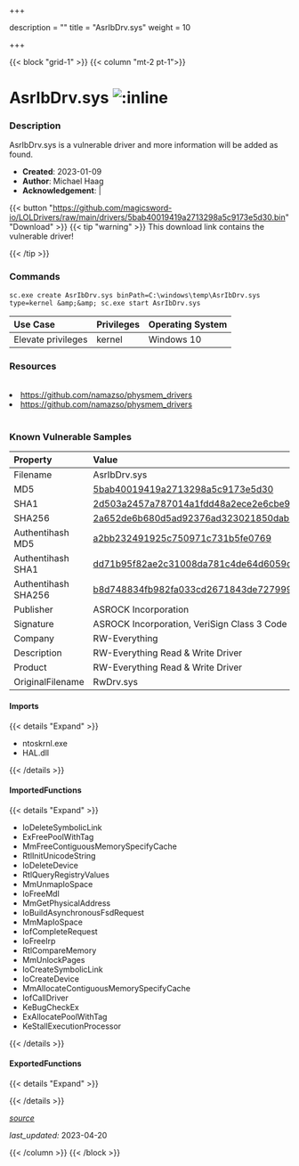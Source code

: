 +++

description = ""
title = "AsrIbDrv.sys"
weight = 10

+++


{{< block "grid-1" >}}
{{< column "mt-2 pt-1">}}


# AsrIbDrv.sys ![:inline](/images/twitter_verified.png) 


### Description

AsrIbDrv.sys is a vulnerable driver and more information will be added as found.

- **Created**: 2023-01-09
- **Author**: Michael Haag
- **Acknowledgement**:  | [](https://twitter.com/)

{{< button "https://github.com/magicsword-io/LOLDrivers/raw/main/drivers/5bab40019419a2713298a5c9173e5d30.bin" "Download" >}}
{{< tip "warning" >}}
This download link contains the vulnerable driver!

{{< /tip >}}

### Commands

```
sc.exe create AsrIbDrv.sys binPath=C:\windows\temp\AsrIbDrv.sys type=kernel &amp;&amp; sc.exe start AsrIbDrv.sys
```

| Use Case | Privileges | Operating System | 
|:---- | ---- | ---- |
| Elevate privileges | kernel | Windows 10 |

### Resources
<br>
<li><a href=" https://github.com/namazso/physmem_drivers"> https://github.com/namazso/physmem_drivers</a></li>
<li><a href="https://github.com/namazso/physmem_drivers">https://github.com/namazso/physmem_drivers</a></li>
<br>

### Known Vulnerable Samples

| Property           | Value |
|:-------------------|:------|
| Filename           | AsrIbDrv.sys |
| MD5                | [5bab40019419a2713298a5c9173e5d30](https://www.virustotal.com/gui/file/5bab40019419a2713298a5c9173e5d30) |
| SHA1               | [2d503a2457a787014a1fdd48a2ece2e6cbe98ea7](https://www.virustotal.com/gui/file/2d503a2457a787014a1fdd48a2ece2e6cbe98ea7) |
| SHA256             | [2a652de6b680d5ad92376ad323021850dab2c653abf06edf26120f7714b8e08a](https://www.virustotal.com/gui/file/2a652de6b680d5ad92376ad323021850dab2c653abf06edf26120f7714b8e08a) |
| Authentihash MD5   | [a2bb232491925c750971c731b5fe0769](https://www.virustotal.com/gui/search/authentihash%253Aa2bb232491925c750971c731b5fe0769) |
| Authentihash SHA1  | [dd71b95f82ae2c31008da781c4de64d6059c5fca](https://www.virustotal.com/gui/search/authentihash%253Add71b95f82ae2c31008da781c4de64d6059c5fca) |
| Authentihash SHA256| [b8d748834fb982fa033cd2671843de727999b21fad30979ac4acc4828910ef8b](https://www.virustotal.com/gui/search/authentihash%253Ab8d748834fb982fa033cd2671843de727999b21fad30979ac4acc4828910ef8b) |
| Publisher         | ASROCK Incorporation |
| Signature         | ASROCK Incorporation, VeriSign Class 3 Code Signing 2010 CA, VeriSign   |
| Company           | RW-Everything |
| Description       | RW-Everything Read &amp; Write Driver |
| Product           | RW-Everything Read &amp; Write Driver |
| OriginalFilename  | RwDrv.sys |


#### Imports
{{< details "Expand" >}}
* ntoskrnl.exe
* HAL.dll

{{< /details >}}
#### ImportedFunctions
{{< details "Expand" >}}
* IoDeleteSymbolicLink
* ExFreePoolWithTag
* MmFreeContiguousMemorySpecifyCache
* RtlInitUnicodeString
* IoDeleteDevice
* RtlQueryRegistryValues
* MmUnmapIoSpace
* IoFreeMdl
* MmGetPhysicalAddress
* IoBuildAsynchronousFsdRequest
* MmMapIoSpace
* IofCompleteRequest
* IoFreeIrp
* RtlCompareMemory
* MmUnlockPages
* IoCreateSymbolicLink
* IoCreateDevice
* MmAllocateContiguousMemorySpecifyCache
* IofCallDriver
* KeBugCheckEx
* ExAllocatePoolWithTag
* KeStallExecutionProcessor

{{< /details >}}
#### ExportedFunctions
{{< details "Expand" >}}

{{< /details >}}


[*source*](https://github.com/magicsword-io/LOLDrivers/tree/main/yaml/asribdrv.yaml)

*last_updated:* 2023-04-20








{{< /column >}}
{{< /block >}}
